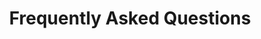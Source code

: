 ---
title: Frequently Asked Questions
draft: false
faqs:
- title: 应该选择一口价还是按小时计费（120元/小时）？
  answer: 选择取决于您的项目需求和预算。如果您的项目范围明确且时间可控，一口价可能更适合，可以避免预算超支。按小时计费适合于需求不确定或可能会有变更的项目，可以更灵活地调整工作量。

- title: 托管服务是怎么样的，如何托管？
  answer: 通过我们的服务器托管，提供域名访问，域名格式为[yourcustomize].xindamate.com，首月免费，后￥30/月。

- title: 如何付款呢，是否有保障呢
  answer: 推荐走闲鱼支付，同时也支持微信、支付宝。

- title: 除了oTree Study 还有哪里能够获取oTree的学习文档呢？
  answer: 除了oTree Study，您还可以访问以下资源获取oTree的学习文档：
    oTree官方文档：https://otree.readthedocs.io/
    GitHub上的oTree项目页面：https://github.com/oTree-org/otree
    其他学术论坛和社区，如Stack Overflow、ResearchGate等，也有丰富的学习资料和交流机会。
---